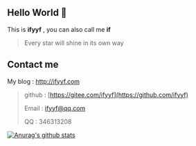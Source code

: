 ## Hello World 👋

This is **ifyyf** , you can also call me **if**

> Every star will shine in its own way

## Contact me

My blog : http://ifyyf.com

> github : [https://gitee.com/ifyyf](https://github.com/ifyyf)
>
> Email : ifyyf@qq.com
> 
> QQ : 346313208


[![Anurag's github stats](https://github-readme-stats.vercel.app/api?username=ifyyf)](https://github.com/anuraghazra/github-readme-stats)
